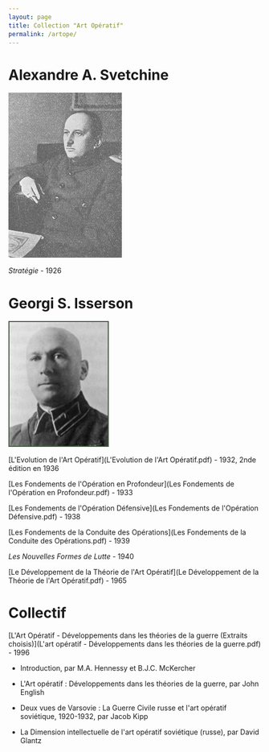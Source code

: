 ```yaml
---
layout: page
title: Collection "Art Opératif"
permalink: /artope/
---
```


# Alexandre A. Svetchine

![Svetchine](svechin.jpg)

*Stratégie* - 1926



# Georgi S. Isserson 

![isserson-georgii-samoilovich.jpg](isserson-georgii-samoilovich.jpg) 


[L'Evolution de l'Art Opératif](L'Evolution de l'Art Opératif.pdf) - 1932, 2nde édition en 1936


[Les Fondements de l'Opération en Profondeur](Les Fondements de l'Opération en Profondeur.pdf) - 1933


[Les Fondements de l'Opération Défensive](Les Fondements de l'Opération Défensive.pdf) - 1938

[Les Fondements de la Conduite des Opérations](Les Fondements de la Conduite des Opérations.pdf) - 1939

*Les Nouvelles Formes de Lutte* - 1940

[Le Développement de la Théorie de l'Art Opératif](Le Développement de la Théorie de l'Art Opératif.pdf) - 1965



# Collectif 

[L'Art Opératif - Développements dans les théories de la guerre (Extraits choisis)](L'art opératif - Développements dans les théories de la guerre.pdf) - 1996

- Introduction, par M.A. Hennessy et B.J.C. McKercher

- L'Art opératif : Développements dans les théories de la guerre, par John English

- Deux vues de Varsovie : La Guerre Civile russe et l'art opératif soviétique, 1920-1932, par Jacob Kipp

- La Dimension intellectuelle de l'art opératif soviétique (russe), par David Glantz




